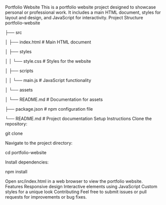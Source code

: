 Portfolio Website
This is a portfolio website project designed to showcase personal or professional work. It includes a main HTML document, styles for layout and design, and JavaScript for interactivity.
Project Structure
portfolio-website

├── src

│   ├── index.html        # Main HTML document

│   ├── styles

│   │   └── style.css     # Styles for the website

│   ├── scripts

│   │   └── main.js       # JavaScript functionality

│   └── assets

│       └── README.md     # Documentation for assets

├── package.json          # npm configuration file

└── README.md             # Project documentation
Setup Instructions
Clone the repository:

git clone <repository-url>

Navigate to the project directory:

cd portfolio-website

Install dependencies:

npm install

Open src/index.html in a web browser to view the portfolio website.
Features
Responsive design
Interactive elements using JavaScript
Custom styles for a unique look
Contributing
Feel free to submit issues or pull requests for improvements or bug fixes.

